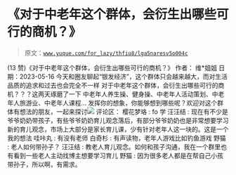 # 《对于中老年这个群体，会衍生出哪些可行的商机？》

> 原文：[`www.yuque.com/for_lazy/thfiu8/lga5naresv5o004c`](https://www.yuque.com/for_lazy/thfiu8/lga5naresv5o004c)

<ne-h2 id="5ad2cad9" data-lake-id="5ad2cad9"><ne-heading-ext><ne-heading-anchor></ne-heading-anchor><ne-heading-fold></ne-heading-fold></ne-heading-ext><ne-heading-content><ne-text id="u7a58ec30">(13 赞)《对于中老年这个群体，会衍生出哪些可行的商机？》</ne-text></ne-heading-content></ne-h2> <ne-p id="u43d0e26a" data-lake-id="u43d0e26a"><ne-text id="ufa126cc1">作者： 维*姐姐</ne-text></ne-p> <ne-p id="udf8eaf7c" data-lake-id="udf8eaf7c"><ne-text id="u4b5bd5d2">日期：2023-05-16</ne-text></ne-p> <ne-p id="ua4cfcdfc" data-lake-id="ua4cfcdfc"><ne-text id="u36d9ff71">今天和圈友聊起“银发经济”，这个群体只会越来越大，而对生活品质的追求和过去也会完全不一样</ne-text></ne-p> <ne-p id="uf4725a98" data-lake-id="uf4725a98"><ne-text id="u3c93280a">对于中老年这个群体，会衍生出哪些可行的商机？？？这两天琢磨了一下</ne-text> <ne-text id="ue035abe1">中老年人养生操、健身操、中老年人活动策划、中老年人旅游业、中老年人课程…</ne-text> <ne-text id="ub041309d">发挥你的想象，你能够想到哪些呢？欢迎对这个群体有想法的朋友，一起来探讨</ne-text><ne-card data-card-name="image" data-card-type="inline" id="L33IB" data-event-boundary="card">![](img/b82b0432f71ccdb774e7c310a8676980.png)  <ne-hole id="u7af4c41a" data-lake-id="u7af4c41a"><ne-card data-card-name="hr" data-card-type="block" id="r6loU" data-event-boundary="card"><ne-p id="u0f408f86" data-lake-id="u0f408f86"><ne-text id="u5b26b664">评论区：</ne-text></ne-p> <ne-p id="udb5f7a6b" data-lake-id="udb5f7a6b"><ne-text id="ubfb48ac8">樱花梦珞 : fo 学</ne-text> <ne-text id="u8846516d">汪汪结 : 现在有不少是爷爷奶奶带孩子，有些爷爷奶奶育儿观念落后，有部分爷爷奶奶也是非常想要学习新的育儿观念，市场上大部分是家长育儿课，少有针对老年人这一块的。这是一个我的想法</ne-text> <ne-text id="u70908e6e">哇咔丸 : 有没有老师</ne-text> <ne-text id="u8d610f1a">白奇杉 : 有声读物，老年人游戏比如钓鱼游戏</ne-text> <ne-text id="uf5ea0ce0">野猫 : 老人如何带孙子？</ne-text> <ne-text id="u9d0e7af3">汪汪结 : 教老人育儿观念。如何和孩子沟通，我在一个群里也有看到一些老人主动找博主想要学习育儿</ne-text> <ne-text id="u190fc8a3">野猫 : 因为很多老人都是在帮自己小孩带孙子，所以啊，有需求。</ne-text></ne-p></ne-card></ne-hole></ne-card></ne-p>